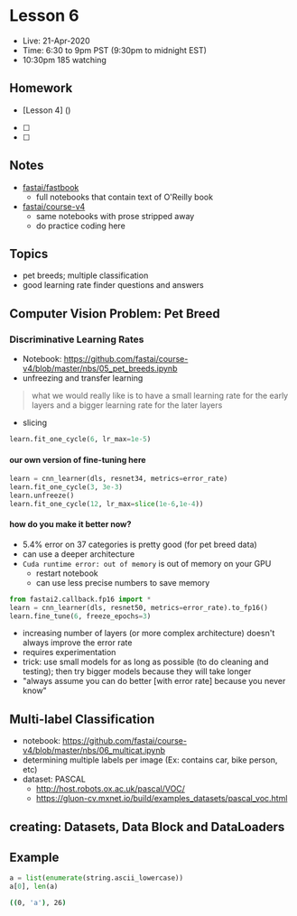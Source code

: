 # Lesson 6
- Live:  21-Apr-2020
- Time: 6:30 to 9pm PST  (9:30pm to midnight EST)
- 10:30pm 185 watching

## Homework
- [Lesson 4] ()
- [ ] 
- [ ] 

## Notes
- [fastai/fastbook](https://github.com/fastai/fastbook)
  - full notebooks that contain text of O'Reilly book
- [fastai/course-v4](https://github.com/fastai/course-v4) 
  - same notebooks with prose stripped away
  - do practice coding here
  
## Topics
- pet breeds; multiple classification
- good learning rate finder questions and answers

## Computer Vision Problem: Pet Breed

### Discriminative Learning Rates
- Notebook:  https://github.com/fastai/course-v4/blob/master/nbs/05_pet_breeds.ipynb
- unfreezing and transfer learning
>what we would
really like is to have a small learning
rate for the early layers and a bigger
learning rate for the later layers
- slicing
```python
learn.fit_one_cycle(6, lr_max=1e-5)
```
#### our own version of fine-tuning here
```python
learn = cnn_learner(dls, resnet34, metrics=error_rate)
learn.fit_one_cycle(3, 3e-3)
learn.unfreeze()
learn.fit_one_cycle(12, lr_max=slice(1e-6,1e-4))
```
#### how do you make it better now?
- 5.4% error on 37 categories is pretty good (for pet breed data)
- can use a deeper architecture
- `Cuda runtime error: out of memory` is out of memory on your GPU
  - restart notebook
  - can use less precise numbers to save memory
```python
from fastai2.callback.fp16 import *
learn = cnn_learner(dls, resnet50, metrics=error_rate).to_fp16()
learn.fine_tune(6, freeze_epochs=3)
```
- increasing number of layers (or more complex architecture) doesn't always improve the error rate
- requires experimentation
- trick:  use small models for as long as possible (to do cleaning and testing); then try bigger models because they will take longer
- "always assume you can do better [with error rate] because you never know"

## Multi-label Classification
- notebook:  https://github.com/fastai/course-v4/blob/master/nbs/06_multicat.ipynb
- determining multiple labels per image (Ex: contains car, bike person, etc)
- dataset:  PASCAL
  - http://host.robots.ox.ac.uk/pascal/VOC/
  - https://gluon-cv.mxnet.io/build/examples_datasets/pascal_voc.html

## creating: **Datasets**, **Data Block** and **DataLoaders**

## Example
```python
a = list(enumerate(string.ascii_lowercase))
a[0], len(a)
```
```bash
((0, 'a'), 26)
```



